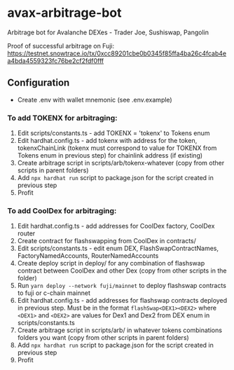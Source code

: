# avax-arbitrage-bot

Arbitrage bot for Avalanche DEXes - Trader Joe, Sushiswap, Pangolin

Proof of successful arbitrage on Fuji: https://testnet.snowtrace.io/tx/0xcc89201cbe0b0345f85ffa4ba26c4fcab4ea4bda4559323fc76be2cf2fdf0fff

## Configuration
* Create .env with wallet mnemonic (see .env.example)
### To add TOKENX for arbitraging:
1) Edit scripts/constants.ts - add TOKENX = 'tokenx' to Tokens enum 
2) Edit hardhat.config.ts - add tokenx with address for the token, tokenxChainLink (tokenx must correspond to value for TOKENX from Tokens enum in previous step) for chainlink address (if existing)
3) Create arbitrage script in scripts/arb/tokenx-whatever (copy from other scripts in parent folders)
4) Add `npx hardhat run` script to package.json for the script created in previous step
5) Profit

### To add CoolDex for arbitraging:
1) Edit hardhat.config.ts - add addresses for CoolDex factory, CoolDex router
2) Create contract for flashswapping from CoolDex in contracts/
3) Edit scripts/constants.ts - edit enum DEX, FlashSwapContractNames, FactoryNamedAccounts, RouterNamedAccounts
4) Create deploy script in deploy/ for any combination of flashswap contract between CoolDex and other Dex (copy from other scripts in the folder)
5) Run `yarn deploy --network fuji/mainnet` to deploy flashswap contracts to fuji or c-chain mainnet
6) Edit hardhat.config.ts - add addresses for flashswap contracts deployed in previous step. Must be in the format `flashSwap<DEX1><DEX2>` where `<DEX1>` and `<DEX2>` are values for Dex1 and Dex2 from DEX enum in scripts/constants.ts
7) Create arbitrage script in scripts/arb/ in whatever tokens combinations folders you want (copy from other scripts in parent folders)
8) Add `npx hardhat run` script to package.json for the script created in previous step
9) Profit

